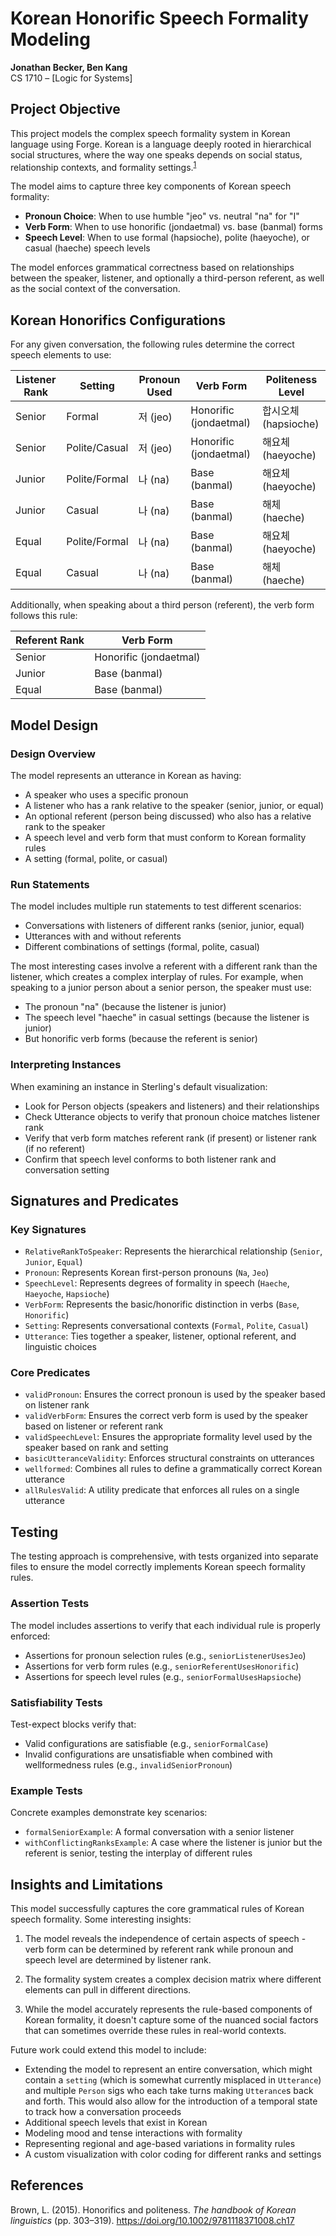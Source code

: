 # Korean Honorific Speech Formality Modeling
**Jonathan Becker, Ben Kang**  
CS 1710 – [Logic for Systems]

## Project Objective

This project models the complex speech formality system in Korean language using Forge. Korean is a language deeply rooted in hierarchical social structures, where the way one speaks depends on social status, relationship contexts, and formality settings.<sup>[1](https://onlinelibrary.wiley.com/doi/epdf/10.1002/9781118371008.ch17)</sup> 

The model aims to capture three key components of Korean speech formality:
- **Pronoun Choice**: When to use humble "jeo" vs. neutral "na" for "I"
- **Verb Form**: When to use honorific (jondaetmal) vs. base (banmal) forms
- **Speech Level**: When to use formal (hapsioche), polite (haeyoche), or casual (haeche) speech levels

The model enforces grammatical correctness based on relationships between the speaker, listener, and optionally a third-person referent, as well as the social context of the conversation.

## Korean Honorifics Configurations

For any given conversation, the following rules determine the correct speech elements to use:

| Listener Rank | Setting       | Pronoun Used | Verb Form              | Politeness Level     |
| ------------- | ------------- | ------------ | ---------------------- | -------------------- |
| Senior        | Formal        | 저 (jeo)     | Honorific (jondaetmal) | 합시오체 (hapsioche) |
| Senior        | Polite/Casual | 저 (jeo)     | Honorific (jondaetmal) | 해요체 (haeyoche)    |
| Junior        | Polite/Formal | 나 (na)      | Base (banmal)          | 해요체 (haeyoche)    |
| Junior        | Casual        | 나 (na)      | Base (banmal)          | 해체 (haeche)        |
| Equal         | Polite/Formal | 나 (na)      | Base (banmal)          | 해요체 (haeyoche)    |
| Equal         | Casual        | 나 (na)      | Base (banmal)          | 해체 (haeche)        |

Additionally, when speaking about a third person (referent), the verb form follows this rule:

| Referent Rank | Verb Form              |
| ------------- | ---------------------- |
| Senior        | Honorific (jondaetmal) |
| Junior        | Base (banmal)          |
| Equal         | Base (banmal)          |

## Model Design

### Design Overview

The model represents an utterance in Korean as having:
- A speaker who uses a specific pronoun
- A listener who has a rank relative to the speaker (senior, junior, or equal)
- An optional referent (person being discussed) who also has a relative rank to the speaker
- A speech level and verb form that must conform to Korean formality rules
- A setting (formal, polite, or casual)

### Run Statements

The model includes multiple run statements to test different scenarios:
- Conversations with listeners of different ranks (senior, junior, equal)
- Utterances with and without referents
- Different combinations of settings (formal, polite, casual)

The most interesting cases involve a referent with a different rank than the listener, which creates a complex interplay of rules. For example, when speaking to a junior person about a senior person, the speaker must use:
- The pronoun "na" (because the listener is junior)
- The speech level "haeche" in casual settings (because the listener is junior)
- But honorific verb forms (because the referent is senior)

### Interpreting Instances

When examining an instance in Sterling's default visualization:
- Look for Person objects (speakers and listeners) and their relationships
- Check Utterance objects to verify that pronoun choice matches listener rank
- Verify that verb form matches referent rank (if present) or listener rank (if no referent)
- Confirm that speech level conforms to both listener rank and conversation setting

## Signatures and Predicates

### Key Signatures

- `RelativeRankToSpeaker`: Represents the hierarchical relationship (`Senior`, `Junior`, `Equal`)
- `Pronoun`: Represents Korean first-person pronouns (`Na`, `Jeo`)
- `SpeechLevel`: Represents degrees of formality in speech (`Haeche`, `Haeyoche`, `Hapsioche`)
- `VerbForm`: Represents the basic/honorific distinction in verbs (`Base`, `Honorific`)
- `Setting`: Represents conversational contexts (`Formal`, `Polite`, `Casual`)
- `Utterance`: Ties together a speaker, listener, optional referent, and linguistic choices

### Core Predicates

- `validPronoun`: Ensures the correct pronoun is used by the speaker based on listener rank
- `validVerbForm`: Ensures the correct verb form is used by the speaker based on listener or referent rank
- `validSpeechLevel`: Ensures the appropriate formality level used by the speaker based on rank and setting
- `basicUtteranceValidity`: Enforces structural constraints on utterances
- `wellformed`: Combines all rules to define a grammatically correct Korean utterance
- `allRulesValid`: A utility predicate that enforces all rules on a single utterance

## Testing

The testing approach is comprehensive, with tests organized into separate files to ensure the model correctly implements Korean speech formality rules.

### Assertion Tests

The model includes assertions to verify that each individual rule is properly enforced:
- Assertions for pronoun selection rules (e.g., `seniorListenerUsesJeo`)
- Assertions for verb form rules (e.g., `seniorReferentUsesHonorific`)
- Assertions for speech level rules (e.g., `seniorFormalUsesHapsioche`)

### Satisfiability Tests

Test-expect blocks verify that:
- Valid configurations are satisfiable (e.g., `seniorFormalCase`)
- Invalid configurations are unsatisfiable when combined with wellformedness rules (e.g., `invalidSeniorPronoun`)

### Example Tests

Concrete examples demonstrate key scenarios:
- `formalSeniorExample`: A formal conversation with a senior listener
- `withConflictingRanksExample`: A case where the listener is junior but the referent is senior, testing the interplay of different rules

## Insights and Limitations

This model successfully captures the core grammatical rules of Korean speech formality. Some interesting insights:

1. The model reveals the independence of certain aspects of speech - verb form can be determined by referent rank while pronoun and speech level are determined by listener rank.

2. The formality system creates a complex decision matrix where different elements can pull in different directions.

3. While the model accurately represents the rule-based components of Korean formality, it doesn't capture some of the nuanced social factors that can sometimes override these rules in real-world contexts.

Future work could extend this model to include:
- Extending the model to represent an entire conversation, which might contain a `setting` (which is somewhat currently misplaced in `Utterance`) and multiple `Person` sigs who each take turns making `Utterance`s back and forth. This would also allow for the introduction of a temporal state to track how a conversation proceeds
- Additional speech levels that exist in Korean
- Modeling mood and tense interactions with formality
- Representing regional and age-based variations in formality rules
- A custom visualization with color coding for different ranks and settings

## References

Brown, L. (2015). Honorifics and politeness. *The handbook of Korean linguistics* (pp. 303–319). https://doi.org/10.1002/9781118371008.ch17
